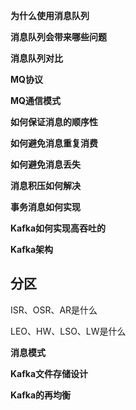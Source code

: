 **为什么使用消息队列**



**消息队列会带来哪些问题**



**消息队列对比**



**MQ协议**



**MQ通信模式**



**如何保证消息的顺序性**



**如何避免消息重复消费**



**如何避免消息丢失**



**消息积压如何解决**



**事务消息如何实现**





**Kafka如何实现高吞吐的**





**Kafka架构**









## 分区



ISR、OSR、AR是什么



LEO、HW、LSO、LW是什么



**消息模式**



**Kafka文件存储设计**



**Kafka的再均衡**

